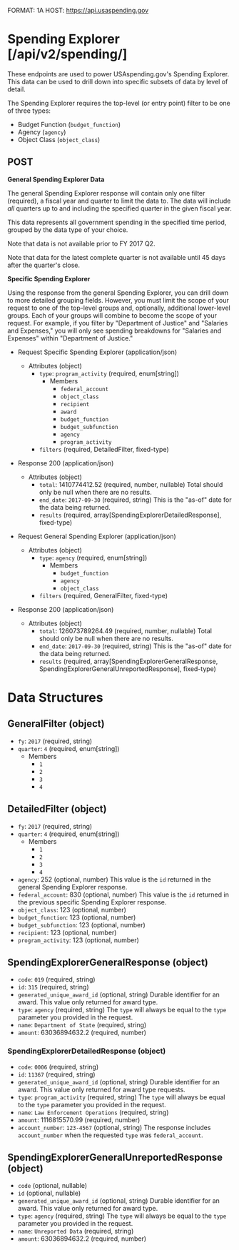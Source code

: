 FORMAT: 1A
HOST: https://api.usaspending.gov

# Spending Explorer [/api/v2/spending/]

These endpoints are used to power USAspending.gov's Spending Explorer. This data can be used to drill down into specific subsets of data by level of detail.

The Spending Explorer requires the top-level (or entry point) filter to be one of three types:

* Budget Function (`budget_function`)
* Agency (`agency`)
* Object Class (`object_class`)

## POST

**General Spending Explorer Data**

The general Spending Explorer response will contain only one filter (required), a fiscal year and quarter to limit the data to. The data will include _all_ quarters up to and including the specified quarter in the given fiscal year.

This data represents all government spending in the specified time period, grouped by the data type of your choice.

Note that data is not available prior to FY 2017 Q2.

Note that data for the latest complete quarter is not available until 45 days after the quarter's close.

**Specific Spending Explorer**

Using the response from the general Spending Explorer, you can drill down to more detailed grouping fields. However, you must limit the scope of your request to one of the top-level groups and, optionally, additional lower-level groups. Each of your groups will combine to become the scope of your request. For example, if you filter by "Department of Justice" and "Salaries and Expenses," you will only see spending breakdowns for "Salaries and Expenses" within "Department of Justice."

+ Request Specific Spending Explorer (application/json)
    + Attributes (object)
        + `type`: `program_activity` (required, enum[string])
            + Members
                + `federal_account`
                + `object_class`
                + `recipient`
                + `award`
                + `budget_function`
                + `budget_subfunction`
                + `agency`
                + `program_activity`
        + `filters` (required, DetailedFilter, fixed-type)

+ Response 200 (application/json)
    + Attributes (object)
        + `total`: 1410774412.52 (required, number, nullable)
            Total should only be null when there are no results.
        + `end_date`: `2017-09-30` (required, string)
            This is the "as-of" date for the data being returned.
        + `results` (required, array[SpendingExplorerDetailedResponse], fixed-type)

+ Request General Spending Explorer (application/json)
    + Attributes (object)
        + `type`: `agency` (required, enum[string])
            + Members
                + `budget_function`
                + `agency`
                + `object_class`
        + `filters` (required, GeneralFilter, fixed-type)

+ Response 200 (application/json)
    + Attributes (object)
        + `total`: 126073789264.49 (required, number, nullable)
            Total should only be null when there are no results.
        + `end_date`: `2017-09-30` (required, string)
            This is the "as-of" date for the data being returned.
        + `results` (required, array[SpendingExplorerGeneralResponse, SpendingExplorerGeneralUnreportedResponse], fixed-type)
 


# Data Structures

## GeneralFilter (object)
+ `fy`: `2017` (required, string)
+ `quarter`: `4` (required, enum[string])
    + Members
        + `1`
        + `2`
        + `3`
        + `4`

## DetailedFilter (object)
+ `fy`: `2017` (required, string)
+ `quarter`: `4` (required, enum[string])
    + Members
        + `1`
        + `2`
        + `3`
        + `4`
+ `agency`: 252 (optional, number)
    This value is the `id` returned in the general Spending Explorer response.
+ `federal_account`: 830 (optional, number)
    This value is the `id` returned in the previous specific Spending Explorer response.
+ `object_class`: 123 (optional, number)
+ `budget_function`: 123 (optional, number)
+ `budget_subfunction`: 123 (optional, number)
+ `recipient`: 123 (optional, number)
+ `program_activity`: 123 (optional, number)

## SpendingExplorerGeneralResponse (object)
+ `code`: `019` (required, string)
+ `id`: `315` (required, string)
+ `generated_unique_award_id` (optional, string)
    Durable identifier for an award.  This value only returned for award type.
+ `type`: `agency` (required, string)
    The `type` will always be equal to the `type` parameter you provided in the request.
+ `name`: `Department of State` (required, string)
+ `amount`: 63036894632.2 (required, number)

### SpendingExplorerDetailedResponse (object)
+ `code`: `0006` (required, string)
+ `id`: `11367` (required, string)
+ `generated_unique_award_id` (optional, string)
    Durable identifier for an award.  This value only returned for award type requests.
+ `type`: `program_activity` (required, string)
    The `type` will always be equal to the `type` parameter you provided in the request.
+ `name`: `Law Enforcement Operations` (required, string)
+ `amount`: 1116815570.99 (required, number)
+ `account_number`: `123-4567` (optional, string)
    The response includes `account_number` when the requested `type` was `federal_account`.

## SpendingExplorerGeneralUnreportedResponse (object)
+ `code` (optional, nullable)
+ `id` (optional, nullable)
+ `generated_unique_award_id` (optional, string)
    Durable identifier for an award.  This value only returned for award type.
+ `type`: `agency` (required, string)
    The `type` will always be equal to the `type` parameter you provided in the request.
+ `name`: `Unreported Data` (required, string)
+ `amount`: 63036894632.2 (required, number)
